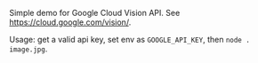 Simple demo for Google Cloud Vision API. See https://cloud.google.com/vision/.

Usage: get a valid api key, set env as `GOOGLE_API_KEY`, then `node . image.jpg`.
